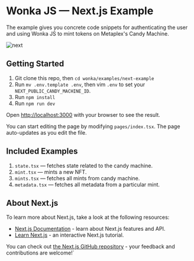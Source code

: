 # Wonka JS — Next.js Example
The example gives you concrete code snippets for authenticating the user and using Wonka JS to mint tokens on Metaplex's Candy Machine.

![next](https://user-images.githubusercontent.com/796815/152266612-65372a86-adc1-4099-aa60-10c0ee5416c2.png)

## Getting Started

1. Git clone this repo, then `cd wonka/examples/next-example` 
2. Run `mv .env.template .env`, then vim `.env` to set your `NEXT_PUBLIC_CANDY_MACHINE_ID`.
3. Run `npm install` 
4. Run `npm run dev` 

Open [http://localhost:3000](http://localhost:3000) with your browser to see the result.

You can start editing the page by modifying `pages/index.tsx`. The page auto-updates as you edit the file.

## Included Examples

1. `state.tsx` — fetches state related to the candy machine.
2. `mint.tsx` — mints a new NFT.
3. `mints.tsx` — fetches all mints from candy machine. 
4. `metadata.tsx` — fetches all metadata from a particular mint.

## About Next.js

To learn more about Next.js, take a look at the following resources:

- [Next.js Documentation](https://nextjs.org/docs) - learn about Next.js features and API.
- [Learn Next.js](https://nextjs.org/learn) - an interactive Next.js tutorial.

You can check out [the Next.js GitHub repository](https://github.com/vercel/next.js/) - your feedback and contributions are welcome!`
